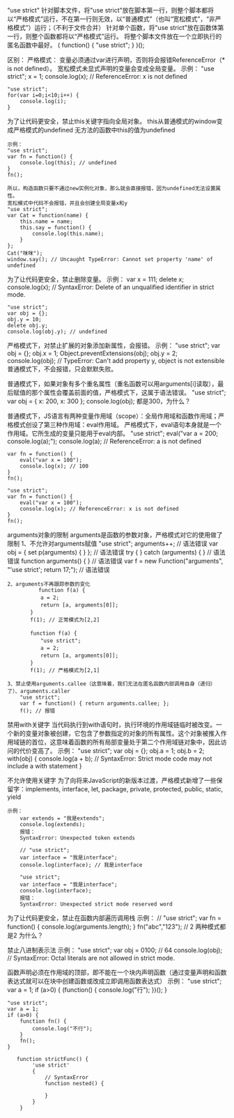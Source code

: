 "use strict"
针对脚本文件，将"use strict"放在脚本第一行，则整个脚本都将以“严格模式”运行，不在第一行则无效，以“普通模式”（也叫“宽松模式”，“非严格模式”）运行；（不利于文件合并）
针对单个函数，将"use strict"放在函数体第一行，则整个函数都将以“严格模式”运行。
将整个脚本文件放在一个立即执行的匿名函数中最好。
(
	function() {
		"use strict";
	}
)();

区别：
严格模式：
变量必须通过var进行声明，否则将会报错ReferenceError（* is not defined）。
宽松模式未显式声明的变量会变成全局变量。
	示例：
	"use strict";
	x = 1;
	console.log(x); // ReferenceError: x is not defined
	
	"use strict";
	for(var i=0;i<10;i++) {
		console.log(i);
	}
	

为了让代码更安全，禁止this关键字指向全局对象。
	this从普通模式的window变成严格模式的undefined
	无方法的函数中this的值为undefined
	
	示例：
	"use strict";
	var fn = function() {
		console.log(this); // undefined
	}
	fn(); 
	
	所以，构造函数只要不通过new实例化对象，那么就会直接报错，因为undefined无法设置属性。
	宽松模式中代码不会报错，并且会创建全局变量x和y
	"use strict";
	var Cat = function(name) {
		this.name = name;
		this.say = function() {
			console.log(this.name);
		}
	};
	Cat("咪咪");
	window.say(); // Uncaught TypeError: Cannot set property 'name' of undefined
	
	
	
为了让代码更安全，禁止删除变量。
	示例：
	var x = 111;
	delete x;
	console.log(x); // SyntaxError: Delete of an unqualified identifier in strict mode.
	
	"use strict";
	var obj = {};
	obj.y = 10;
	delete obj.y;
	console.log(obj.y); // undefined
	
	
严格模式下，对禁止扩展的对象添加新属性，会报错。
	示例：
	"use strict";
	var obj = {};
	obj.x = 1;
	Object.preventExtensions(obj);
	obj.y = 2;
	console.log(obj); // TypeError: Can't add property y, object is not extensible
	普通模式下，不会报错，只会默默失败。
	





普通模式下，如果对象有多个重名属性（重名函数可以用arguments[i]读取），最后赋值的那个属性会覆盖前面的值，严格模式下，这属于语法错误。
	"use strict";
	var obj = {
	x: 200,
	x: 300
	};
	console.log(obj);
	都是300，为什么？
	

普通模式下，JS语言有两种变量作用域（scope）：全局作用域和函数作用域；严格模式创设了第三种作用域：eval作用域。
严格模式下，eval语句本身就是一个作用域。它所生成的变量只能用于eval内部。
	"use strict";
	eval("var a = 200; console.log(a);");
	console.log(a); // ReferenceError: a is not defined
	
	var fn = function() {
		eval("var x = 100");
		console.log(x); // 100
	}
	fn();
	
	"use strict";
	var fn = function() {
		eval("var x = 100");
		console.log(x); // ReferenceError: x is not defined
	}
	fn();

arguments对象的限制
	arguments是函数的参数对象，严格模式对它的使用做了限制
	1、不允许对arguments赋值
		"use strict";
		arguments++; // 语法错误
		var obj = { set p(arguments) { } }; // 语法错误
		try { } catch (arguments) { } // 语法错误
		function arguments() { } // 语法错误
		var f = new Function("arguments", "'use strict'; return 17;"); // 语法错误
		
	2、arguments不再跟踪参数的变化
		      function f(a) {
		　　　　a = 2;
		　　　　return [a, arguments[0]];
		　　}
		　　f(1); // 正常模式为[2,2]
		
		　　function f(a) {
		　　　　"use strict";
		　　　　a = 2;
		　　　　return [a, arguments[0]];
		　　}
		　　f(1); // 严格模式为[2,1]
		
	3、禁止使用arguments.callee（这意味着，我们无法在匿名函数内部调用自身（递归）了）、arguments.caller
		"use strict";
		var f = function() { return arguments.callee; };
		f(); // 报错
		

禁用with关键字
	当代码执行到with语句时，执行环境的作用域链临时被改变。一个新的变量对象被创建，它包含了参数指定的对象的所有属性。这个对象被推入作用域链的首位，这意味着函数的所有局部变量处于第二个作用域链对象中，因此访问的代价变高了。
	示例：
	"use strict";
	var obj = {};
	obj.a = 1;
	obj.b = 2;
	with(obj) {
		console.log(a + b); // SyntaxError: Strict mode code may not include a with statement
	}

不允许使用关键字
	为了向将来JavaScript的新版本过渡，严格模式新增了一些保留字：implements, interface, let, package, private, protected, public, static, yield
	
	示例：
		var extends = "我是extends";
		console.log(extends);
		报错：
		SyntaxError: Unexpected token extends 
		
		// "use strict";
		var interface = "我是interface";
		console.log(interface); // 我是interface
		
		"use strict";
		var interface = "我是interface";
		console.log(interface);
		报错：
		SyntaxError: Unexpected strict mode reserved word

为了让代码更安全，禁止在函数内部遍历调用栈
	示例：
	// "use strict";
	var fn = function() {
	console.log(arguments.length);
	}
	fn("abc","123"); // 2 两种模式都是2 为什么？
	

禁止八进制表示法
	示例：
	"use strict";
	var obj = 0100; // 64
	console.log(obj); // SyntaxError: Octal literals are not allowed in strict mode.
	
函数声明必须在作用域的顶部，即不能在一个块内声明函数（通过变量声明和函数表达式就可以在块中创建函数或改成立即调用函数表达式）
	示例：
	"use strict";
	var a = 1;
	if (a>0) {
		(function() {
		console.log("行");
		})();
	}
	
	"use strict";
	var a = 1;
	if (a>0) {
		function fn() {
			console.log("不行");
		}
		fn();
	}
	
	   function strictFunc() {
	    	'use strict'
	    	{
	    		// SyntaxError
	    		function nested() {
	
	    		}
	    	}
	    }
